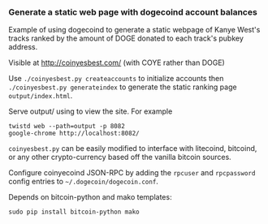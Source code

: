 ### Generate a static web page with dogecoind account balances

Example of using dogecoind to generate a static webpage
of Kanye West's tracks ranked by the amount of DOGE donated
to each track's pubkey address.

Visible at http://coinyesbest.com/ (with COYE rather than DOGE)

Use `./coinyesbest.py createaccounts` to initialize accounts then
`./coinyesbest.py generateindex` to generate the static ranking page
`output/index.html`.

Serve output/ using to view the site. For example

    twistd web --path=output -p 8082
    google-chrome http://localhost:8082/

`coinyesbest.py` can be easily modified to interface with litecoind, bitcoind,
or any other crypto-currency based off the vanilla bitcoin sources.

Configure coinyecoind JSON-RPC by adding the `rpcuser` and `rpcpassword` config
entries to `~/.dogecoin/dogecoin.conf`.

Depends on bitcoin-python and mako templates:

    sudo pip install bitcoin-python mako

